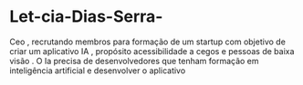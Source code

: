 # Let-cia-Dias-Serra-
Ceo , recrutando membros para formação de um startup com objetivo de criar um aplicativo IA , propósito acessibilidade a cegos e pessoas de baixa visão . O Ia precisa de desenvolvedores que tenham formação em inteligência artificial e desenvolver o aplicativo
